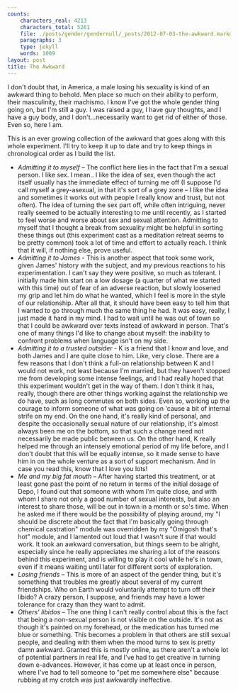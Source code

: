 ```yaml
---
counts:
    characters_real: 4213
    characters_total: 5261
    file: ./posts/gender/gendernull/_posts/2012-07-03-the-awkward.markdown
    paragraphs: 3
    type: jekyll
    words: 1009
layout: post
title: The Awkward
---
```


I don't doubt that, in America, a male losing his sexuality is kind of an awkward thing to behold.  Men place so much on their ability to perform, their masculinity, their machismo.  I know I've got the whole gender thing going on, but I'm still a guy.  I was raised a guy, I have guy thoughts, and I have a guy body, and I don't...necessarily want to get rid of either of those.  Even so, here I am.

This is an ever growing collection of the awkward that goes along with this whole experiment.  I'll try to keep it up to date  and try to keep things in chronological order as I build the list.

- *Admitting it to myself* – The conflict here lies in the fact that I'm a sexual person.  I like sex.  I mean.. I like the idea of sex, even though the act itself usually has the immediate effect of turning me off (I suppose I'd call myself a grey-asexual, in that it's sort of a grey zone – I like the idea and sometimes it works out with people I really know and trust, but not often).  The idea of turning the sex part off, while often intriguing, never really seemed to be actually interesting to me until recently, as I started to feel worse and worse about sex and sexual attention.  Admitting to myself that I thought a break from sexuality might be helpful in sorting these things out (this experiment cast as a meditation retreat seems to be pretty common) took a lot of time and effort to actually reach.  I think that it will, if nothing else, prove useful.
- *Admitting it to James* - This is another aspect that took some work, given James' history with the subject, and my previous reactions to his experimentation.  I can't say they were positive, so much as tolerant.  I initially made him start on a low dosage (a quarter of what we started with this time) out of fear of an adverse reaction, but slowly loosened my grip and let him do what he wanted, which I feel is more in the style of our relationship.  After all that, it should have been easy to tell him that I wanted to go through much the same thing he had.  It was easy, really, I just made it hard in my mind.  I had to wait until he was out of town so that I could be awkward over texts instead of awkward in person.  That's one of many things I'd like to change about myself: the inability to confront problems when language isn't on my side.
- *Admitting it to a trusted outsider* - K is a friend that I know and love, and both James and I are quite close to him.  Like, very close.  There are a few reasons that I don't think a full-on relationship between K and I would not work, not least because I'm married, but they haven't stopped me from developing some intense feelings, and I had really hoped that this experiment wouldn't get in the way of them.  I don't think it has, really, though there are other things working against the relationship we do have, such as long commutes on both sides.  Even so, working up the courage to inform someone of what was going on 'cause a bit of internal strife on my end.  On the one hand, it's really kind of personal, and despite the occasionally sexual nature of our relationship, it's almost always been me on the bottom, so that such a change need not necessarily be made public between us.  On the other hand, K really helped me through an intensely emotional period of my life before, and I don't doubt that this will be equally intense, so it made sense to have him in on the whole venture as a sort of support mechanism.  And in case you read this, know that I love you lots!
- *Me and my big fat mouth* – After having started this treatment, or at least gone past the point of no return in terms of the initial dosage of Depo, I found out that someone with whom I'm quite close, and with whom I share not only a good number of sexual interests, but also an interest to share those, will be out in town in a month or so's time.  When he asked me if there would be the possibility of playing around, my "I should be discrete about the fact that I'm basically going through chemical castration" module was overridden by my "Omigosh that's hot" module, and I lamented out loud that I wasn't sure if that would work.  It took an awkward conversation, but things seem to be alright, especially since he really appreciates me sharing a lot of the reasons behind this experiment, and is willing to play it cool while he's in town, even if it means waiting until later for different sorts of exploration.
- *Losing friends* – This is more of an aspect of the gender thing, but it's something that troubles me greatly about several of my current friendships.  Who on Earth would voluntarily attempt to turn off their libido? A crazy person, I suppose, and friends may have a lower tolerance for crazy than they want to admit.
- *Others' libidos* – The one thing I can't really control about this is the fact that being a non-sexual person is not visible on the outside.  It's not as though it's painted on my forehead, or the medication has turned me blue or something.  This becomes a problem in that others are still sexual people, and dealing with them when the mood turns to sex is pretty damn awkward.  Granted this is mostly online, as there aren't a whole lot of potential partners in real life, and I've had to get creative in turning down e-advances.  However, it has come up at least once in person, where I've had to tell someone to "pet me somewhere else" because rubbing at my crotch was just awkwardly ineffective.
